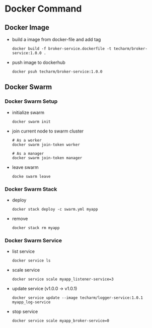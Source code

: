 # Docker Command

## Docker Image
- build a image from docker-file and add tag
  ```
  docker build -f broker-service.dockerfile -t techarm/broker-service:1.0.0 .
  ```

- push image to dockerhub
  ```
  docker psuh techarm/broker-service:1.0.0
  ```

## Docker Swarm
### Docker Swarm Setup
- initialize swarm
    ```
    docker swarm init
    ```

- join current node to swarm cluster
    ```
    # As a worker
    docker swarm join-token worker
    
    # As a manager
    docker swarm join-token manager
    ```

- leave swarm
    ```
    docke swarm leave
    ```

### Docker Swarm Stack
- deploy
    ```
    docker stack deploy -c swarm.yml myapp
    ```

- remove
    ```
    docker stack rm myapp
    ```

### Docker Swarm Service
- list service
    ```
    docker service ls
    ```

- scale service
    ```
    docker service scale myapp_listener-service=3
    ```

- update service (v1.0.0 -> v1.0.1)
    ```
    docker service update --image techarm/logger-service:1.0.1 myapp_log-service
    ```

- stop service
    ```
    docker service scale myapp_broker-service=0
    ```
